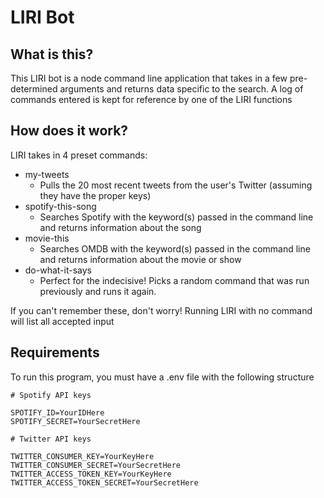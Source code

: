 # LIRI Bot

## What is this?

This LIRI bot is a node command line application that takes in a few pre-determined arguments and returns data specific to the search. A log of commands entered is kept for reference by one of the LIRI functions

## How does it work?

LIRI takes in 4 preset commands:
* my-tweets
    * Pulls the 20 most recent tweets from the user's Twitter (assuming they have the proper keys)
* spotify-this-song
    * Searches Spotify with the keyword(s) passed in the command line and returns information about the song
* movie-this
    * Searches OMDB with the keyword(s) passed in the command line and returns information about the movie or show
* do-what-it-says
    * Perfect for the indecisive! Picks a random command that was run previously and runs it again.

If you can't remember these, don't worry! Running LIRI with no command will list all accepted input

## Requirements

To run this program, you must have a .env file with the following structure

```
# Spotify API keys

SPOTIFY_ID=YourIDHere
SPOTIFY_SECRET=YourSecretHere

# Twitter API keys

TWITTER_CONSUMER_KEY=YourKeyHere
TWITTER_CONSUMER_SECRET=YourSecretHere
TWITTER_ACCESS_TOKEN_KEY=YourKeyHere
TWITTER_ACCESS_TOKEN_SECRET=YourSecretHere
```
